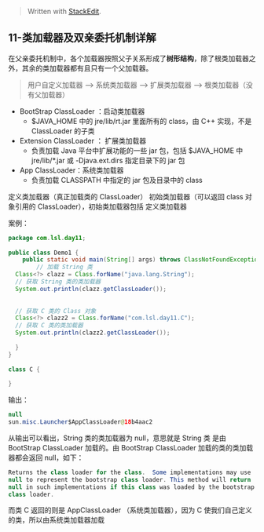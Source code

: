 


> Written with [StackEdit](https://stackedit.io/).

## 11-类加载器及双亲委托机制详解

在父亲委托机制中，各个加载器按照父子关系形成了**树形结构**，除了根类加载器之外，其余的类加载器都有且只有一个父加载器。

> 用户自定义加载器 --> 系统类加载器 --> 扩展类加载器 --> 根类加载器（没有父加载器）

- BootStrap ClassLoader ：启动类加载器
	- $JAVA_HOME 中的 jre/lib/rt.jar 里面所有的 class，由 C++ 实现，不是 ClassLoader 的子类
- Extension ClassLoader ： 扩展类加载器
	- 负责加载 Java 平台中扩展功能的一些 jar 包，包括 $JAVA_HOME 中 jre/lib/*.jar 或 -Djava.ext.dirs 指定目录下的 jar 包
- App ClassLoader：系统类加载器
	- 负责加载 CLASSPATH 中指定的 jar 包及目录中的 class

定义类加载器（真正加载类的 ClassLoader）
初始类加载器（可以返回 class 对象引用的 ClassLoader），初始类加载器包括 定义类加载器

案例：

```java
package com.lsl.day11;  
  
public class Demo1 {  
    public static void main(String[] args) throws ClassNotFoundException {  
        // 加载 String 类  
  Class<?> clazz = Class.forName("java.lang.String");  
  // 获取 String 类的类加载器  
  System.out.println(clazz.getClassLoader());  
  
  
  // 获取 C 类的 Class 对象  
  Class<?> clazz2 = Class.forName("com.lsl.day11.C");  
  // 获取 C 类的类加载器  
  System.out.println(clazz2.getClassLoader());  
  
  }  
}  
  
class C {  
  
}
```

输出：

```java
null
sun.misc.Launcher$AppClassLoader@18b4aac2
```

从输出可以看出，String 类的类加载器为 null，意思就是 String 类 是由 BootStrap ClassLoader 加载的。由 BootStrap ClassLoader  加载的类的类加载器都会返回 null，如下：

```java
Returns the class loader for the class.  Some implementations may use  
null to represent the bootstrap class loader. This method will return  
null in such implementations if this class was loaded by the bootstrap  
class loader.
```

而类 C 返回的则是 AppClassLoader （系统类加载器），因为 C 使我们自己定义的类，所以由系统类加载器加载
<!--stackedit_data:
eyJoaXN0b3J5IjpbMTUyOTc2Nzk2MV19
-->